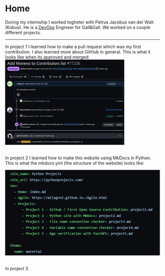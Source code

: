 # Home

During my internship I worked togheter with Petrus Jacobus van der Walt (Kobus). He is a [DevOps](https://milagro2.github.io./DevOps.html) Engineer for Gall&Gall.
We worked on a couple different projects.

---
In project 1 I learned how to make a pull request which was my first contribution. I also learned more about GitHub in general. This is what it looks like when its approved and merged:
<br>
![Github Contribution](img/contri2.png) 

<br>
In project 2 I learned how to make this website using MkDocs in Python. This is what the mkdocs.yml (the structure of the website) looks like:
<br>

![MkDocs](img/proj2.png)

<br>
In project 3
